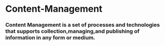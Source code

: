 # Content-Management

### Content Management is a set of processes and technologies that supports collection,managing,and publishing of information in any form or medium.
